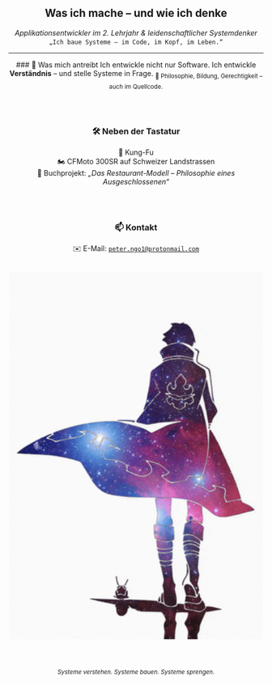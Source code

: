 <h2 align="center">Was ich mache – und wie ich denke</h2>

<p align="center"><i>Applikationsentwickler im 2. Lehrjahr & leidenschaftlicher Systemdenker</i><br>
<code>„Ich baue Systeme – im Code, im Kopf, im Leben.“</code></p>

---
<div align="center">
### 🎯 Was mich antreibt  
Ich entwickle nicht nur Software.  
Ich entwickle <b>Verständnis</b> – und stelle Systeme in Frage.  
<sub>📖 Philosophie, Bildung, Gerechtigkeit – auch im Quellcode.</sub>

<br><br>

### 🛠️ Neben der Tastatur  
🐉 Kung-Fu  
🏍️ CFMoto 300SR auf Schweizer Landstrassen  
📘 Buchprojekt: <i>„Das Restaurant-Modell – Philosophie eines Ausgeschlossenen“</i>

<br><br>

### 📫 Kontakt 
✉️ E-Mail: <code>peter.ngo1@protonmail.com</code>
<br><br>

<img src="solo.gif" width="500"/>

<br><br>
<sub><i>Systeme verstehen. Systeme bauen. Systeme sprengen.</i></sub>

</div>
